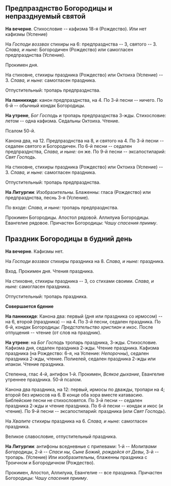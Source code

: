 
## Предпразднство Богородицы и непразднуемый святой

**На вечерне**. Стихословие -- кафизма 18-я (Рождество).
Или нет кафизмы (Успение)

На *Господи воззвах* стихиры на 6: предпразднства -- 3, святого -- 3. 
*Слава, и ныне:* Богородичен (Рождество) или самогласен предпразднства (Успение).

Прокимен дня. 

На стиховне, стихиры праздника (Рождество) или Октоиха (Успение) -- 3.
*Слава, и ныне:* самогласен праздника.

Отпустительный: тропарь предпразднства.

**На паннихиде**: канон предпразднства, на 4. 
По 3-й песни -- ничего. По 6-й -- обычный кондак Богородицы.

**На утрене**, *Бог Господь* и тропарь предпразднства 3-жды. 
Стихословие: летом -- одна кафизма. Седальны Октоиха. Чтение.

Псалом 50-й.

Канона два, на 12. Предпразднства на 8, и святого на 4. 
По 3-й песни -- седален святого и Богородичен. 
По 6-й песни -- седален предпразднства, *Слава, и ныне:* он же. 
По 9-й песни -- эксапостиларий: *Свят Господь*.

На стиховне, стихиры праздника (Рождество) или Октоиха (Успение) -- 3. 
*Слава, и ныне:* самогласен праздника.

Отпустительный: тропарь предпразднства.

**На Литургии**: Изобразительны. Блаженны: гласа (Рождество) 
или предпразднства, песнь 3-я (Успение). 

По входе: *Слава, и ныне:* тропарь предпразднства.

Прокимен Богородицы. Апостол рядовой. 
Аллилуиа Богородицы. Евангелие рядовое. 
Причастен Богородицы: *Чашу спасения прииму*.

## Праздник Богородицы в будний день

**На вечерне**. Кафизмы нет.

На *Господи воззвах* стихиры праздника на 8. *Слава, и ныне:* праздника.

Вход. Прокимен дня. Чтения праздника. 

На стиховне, стихиры праздника -- 3, со стихами своими.
*Слава, и ныне:* самогласен праздника.

Отпустительный: тропарь праздника.

**Совершается бдение**

**На паннихиде**: Канона два: первый (дня или праздника со ирмосом) -- на 6, 
второй (праздника) -- на 4. 
По 3-й песни, седален праздника. 
По 6-й, кондак Богородицы: *Предстательство христиан* и икос.
После отпущения -- чтение (от слов на праздник).

**На утрене**: на *Бог Господь* тропарь праздника, 3-жды. 
Стихословие. Кафизма дня, седален праздника 2-жды. Чтение праздника. 
Кафизма праздника (на Рождество: 6-я, на Успение: *Непорочны*), седален праздника 2-жды, чтение. 
Полиелей, седален праздника 2-жды или ипакои. Чтение праздника. 

Степенна, глас 4-й, антифон 1-й. Прокимен, *Всякое дыхание*, Евангелие утреннее праздника. 
50-й псалом. 

Канона два праздника, на 12: первый, ирмосы по дважды, тропари на 4; второй без ирмосов на 6. 
В конце оба хора вместе катавасию. Библейские песни не стихословятся. 
По 3-й песни -- седален праздника 2-жды и чтение праздника. 
По 6-й песни -- кондак и икос (и чтение). 
По 9-й песни -- эксапостиларий: праздника (или *Свят Господь*). 

На *Хвалите* стихиры праздника на 6. *Слава, и ныне:* самогласен праздника. 

Великое славословие, отпустительный праздника.

**На Литургии**: антифоны вседневные с припевами: 1-й -- *Молитвами Богородицы*, 
2-й -- *Спаси ны, Сыне Божий, рождейся от Девы*, 3-й -- тропарь. (Успение)
Или изобразительны, блаженны праздника с Троичном и Богородичном (Рождество).

Прокимен, Апостол, Аллилуиа, Евангелие -- все праздника. 
Причастен Богородицы: *Чашу спасения прииму*. 
